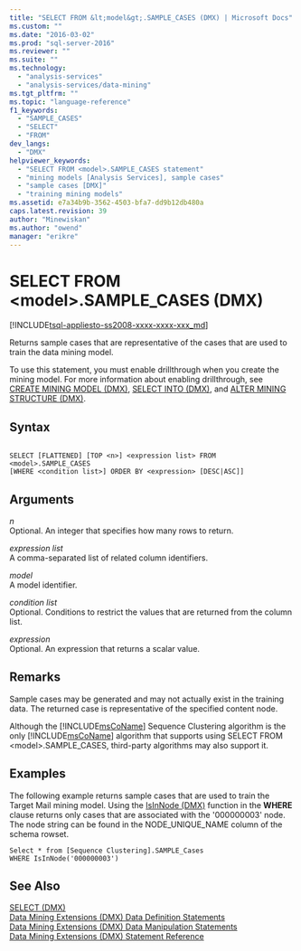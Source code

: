 ```yaml
---
title: "SELECT FROM &lt;model&gt;.SAMPLE_CASES (DMX) | Microsoft Docs"
ms.custom: ""
ms.date: "2016-03-02"
ms.prod: "sql-server-2016"
ms.reviewer: ""
ms.suite: ""
ms.technology: 
  - "analysis-services"
  - "analysis-services/data-mining"
ms.tgt_pltfrm: ""
ms.topic: "language-reference"
f1_keywords: 
  - "SAMPLE_CASES"
  - "SELECT"
  - "FROM"
dev_langs: 
  - "DMX"
helpviewer_keywords: 
  - "SELECT FROM <model>.SAMPLE_CASES statement"
  - "mining models [Analysis Services], sample cases"
  - "sample cases [DMX]"
  - "training mining models"
ms.assetid: e7a34b9b-3562-4503-bfa7-dd9b12db480a
caps.latest.revision: 39
author: "Minewiskan"
ms.author: "owend"
manager: "erikre"
---
```

# SELECT FROM &lt;model&gt;.SAMPLE_CASES (DMX)
[!INCLUDE[tsql-appliesto-ss2008-xxxx-xxxx-xxx_md](../includes/tsql-appliesto-ss2008-xxxx-xxxx-xxx-md.md)]

  Returns sample cases that are representative of the cases that are used to train the data mining model.  
  
 To use this statement, you must enable drillthrough when you create the mining model. For more information about enabling drillthrough, see [CREATE MINING MODEL &#40;DMX&#41;](../dmx/create-mining-model-dmx.md), [SELECT INTO &#40;DMX&#41;](../dmx/select-into-dmx.md), and [ALTER MINING STRUCTURE &#40;DMX&#41;](../dmx/alter-mining-structure-dmx.md).  
  
## Syntax  
  
```  
  
SELECT [FLATTENED] [TOP <n>] <expression list> FROM <model>.SAMPLE_CASES  
[WHERE <condition list>] ORDER BY <expression> [DESC|ASC]]  
```  
  
## Arguments  
 *n*  
 Optional. An integer that specifies how many rows to return.  
  
 *expression list*  
 A comma-separated list of related column identifiers.  
  
 *model*  
 A model identifier.  
  
 *condition list*  
 Optional. Conditions to restrict the values that are returned from the column list.  
  
 *expression*  
 Optional. An expression that returns a scalar value.  
  
## Remarks  
 Sample cases may be generated and may not actually exist in the training data. The returned case is representative of the specified content node.  
  
 Although the [!INCLUDE[msCoName](../includes/msconame-md.md)] Sequence Clustering algorithm is the only [!INCLUDE[msCoName](../includes/msconame-md.md)] algorithm that supports using SELECT FROM \<model>.SAMPLE_CASES, third-party algorithms may also support it.  
  
## Examples  
 The following example returns sample cases that are used to train the Target Mail mining model. Using the [IsInNode &#40;DMX&#41;](../dmx/isinnode-dmx.md) function in the **WHERE** clause returns only cases that are associated with the '000000003' node. The node string can be found in the NODE_UNIQUE_NAME column of the schema rowset.  
  
```  
Select * from [Sequence Clustering].SAMPLE_Cases  
WHERE IsInNode('000000003')  
```  
  
## See Also  
 [SELECT &#40;DMX&#41;](../dmx/select-dmx.md)   
 [Data Mining Extensions &#40;DMX&#41; Data Definition Statements](../dmx/dmx-statements-data-definition.md)   
 [Data Mining Extensions &#40;DMX&#41; Data Manipulation Statements](../dmx/dmx-statements-data-manipulation.md)   
 [Data Mining Extensions &#40;DMX&#41; Statement Reference](../dmx/data-mining-extensions-dmx-statements.md)  
  
  